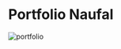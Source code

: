 # Portfolio Naufal


![portfolio](https://github.com/naufalpratam4/portfolio-naufal/assets/98386574/f6e9a3af-505e-4039-b912-ed5f05c678f4)
